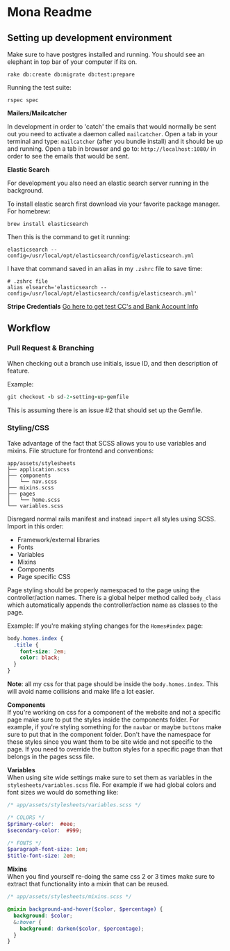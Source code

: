 # Mona Readme

## Setting up development environment
Make sure to have postgres installed and running.  You should see an elephant in
top bar of your computer if its on.  
```  
rake db:create db:migrate db:test:prepare  
```

Running the test suite:
```  
rspec spec  
```

**Mailers/Mailcatcher**  

In development in order to 'catch' the emails that would normally be sent out
you need to activate a daemon called `mailcatcher`.  Open a tab in your terminal
and type: `mailcatcher` (after you bundle install) and it should be up and
running.  Open a tab in browser and go to: `http://localhost:1080/` in order to
see the emails that would be sent.

**Elastic Search**  

For development you also need an elastic search server running in the
background.

To install elastic search first download via your favorite package manager.  For
homebrew:  

```  
brew install elasticsearch
```
Then this is the command to get it running:  

```
elasticsearch --config=/usr/local/opt/elasticsearch/config/elasticsearch.yml
```

I have that command saved in an alias in my `.zshrc` file to save time:  
```
# .zshrc file
alias elsearch='elasticsearch --config=/usr/local/opt/elasticsearch/config/elasticsearch.yml'
```

**Stripe Credentials**
[Go here to get test CC's and Bank Account Info](https://stripe.com/docs/testing)


## Workflow  
### Pull Request & Branching  
When checking out a branch use initials, issue ID, and then description of
feature.  

Example:
```ruby  
git checkout -b sd-2-setting-up-gemfile  
```  

This is assuming there is an issue #2 that should set up the Gemfile.  

### Styling/CSS  
Take advantage of the fact that SCSS allows you to use variables and mixins.
File structure for frontend and conventions:

```  
app/assets/stylesheets
├── application.scss
├── components
│   └── nav.scss
├── mixins.scss
├── pages
│   └── home.scss
└── variables.scss
```

Disregard normal rails manifest and instead `import` all styles using SCSS.
Import in this order:  
*  Framework/external libraries  
*  Fonts  
*  Variables  
*  Mixins  
*  Components  
*  Page specific CSS  

Page styling should be properly namespaced to the page using the
controller/action names.  There is a global helper method called `body_class`
which automatically appends the controller/action name as classes to the page.

Example:
If you're making styling changes for the `Homes#index` page:
```css
body.homes.index {
  .title {
    font-size: 2em;
    color: black;
  }
}
```  
**Note**: all my css for that page should be inside the `body.homes.index`.
This will avoid name collisions and make life a lot easier.

**Components**  
If you're working on css for a component of the website and not a specific page
make sure to put the styles inside the components folder.  For example, if
you're styling something for the `navbar` or maybe `buttons` make sure to put
that in the component folder.  Don't have the namespace for these styles since
you want them to be site wide and not specific to the page.  If you need to
override the button styles for a specific page than that belongs in the pages
scss file.  

**Variables**  
When using site wide settings make sure to set them as variables in the
`stylesheets/variables.scss` file.  For example if we had global colors and font
sizes we would do something like:

```scss
/* app/assets/stylesheets/variables.scss */

/* COLORS */
$primary-color:  #eee;
$secondary-color:  #999;

/* FONTS */
$paragraph-font-size: 1em;
$title-font-size: 2em;
```

**Mixins**  
When you find yourself re-doing the same css 2 or 3 times make sure to extract
that functionality into a mixin that can be reused.
```scss
/* app/assets/stylesheets/mixins.scss */

@mixin background-and-hover($color, $percentage) {
  background: $color;
  &:hover {
    background: darken($color, $percentage);
  }
}
```
